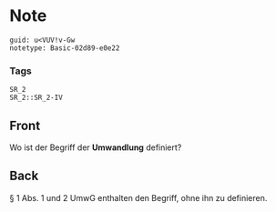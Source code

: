 # Note
```
guid: u<VUV!v-Gw
notetype: Basic-02d89-e0e22
```

### Tags
```
SR_2
SR_2::SR_2-IV
```

## Front
Wo ist der Begriff der <b>Umwandlung</b> definiert?

## Back
§ 1 Abs. 1 und 2 UmwG enthalten den Begriff, ohne ihn zu definieren.
